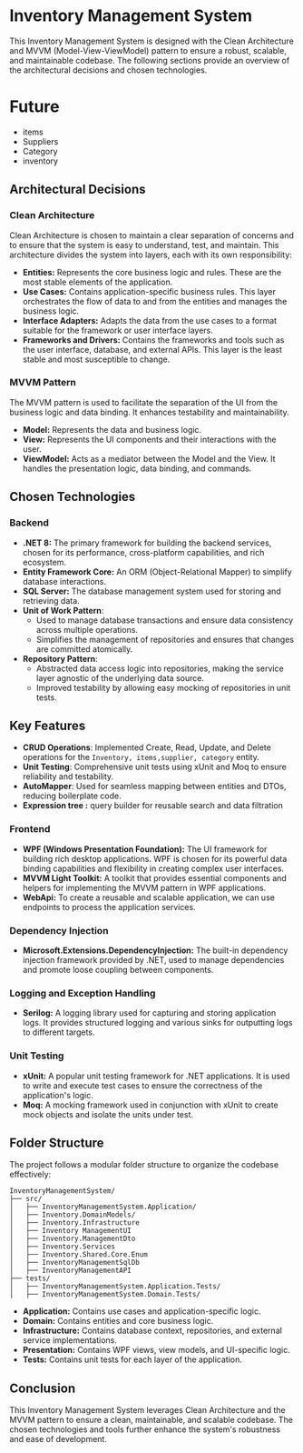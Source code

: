 
# Inventory Management System

This Inventory Management System is designed with the Clean Architecture and MVVM (Model-View-ViewModel) pattern to ensure a robust, scalable, and maintainable codebase. 
The following sections provide an overview of the architectural decisions and chosen technologies.
# Future
- items
- Suppliers
- Category
- inventory
## Architectural Decisions

### Clean Architecture
Clean Architecture is chosen to maintain a clear separation of concerns and to ensure that the system is easy to understand, test, and maintain. This architecture divides the system into layers, each with its own responsibility:
- **Entities:** Represents the core business logic and rules. These are the most stable elements of the application.
- **Use Cases:** Contains application-specific business rules. This layer orchestrates the flow of data to and from the entities and manages the business logic.
- **Interface Adapters:** Adapts the data from the use cases to a format suitable for the framework or user interface layers.
- **Frameworks and Drivers:** Contains the frameworks and tools such as the user interface, database, and external APIs. This layer is the least stable and most susceptible to change.

### MVVM Pattern
The MVVM pattern is used to facilitate the separation of the UI from the business logic and data binding. It enhances testability and maintainability.
- **Model:** Represents the data and business logic.
- **View:** Represents the UI components and their interactions with the user.
- **ViewModel:** Acts as a mediator between the Model and the View. It handles the presentation logic, data binding, and commands.

## Chosen Technologies

### Backend
- **.NET 8:** The primary framework for building the backend services, chosen for its performance, cross-platform capabilities, and rich ecosystem.
- **Entity Framework Core:** An ORM (Object-Relational Mapper) to simplify database interactions.
- **SQL Server:** The database management system used for storing and retrieving data.
-  **Unit of Work Pattern**:
   - Used to manage database transactions and ensure data consistency across multiple operations.
   - Simplifies the management of repositories and ensures that changes are committed atomically.
- **Repository Pattern**:
   - Abstracted data access logic into repositories, making the service layer agnostic of the underlying data source.
   - Improved testability by allowing easy mocking of repositories in unit tests.

## Key Features

- **CRUD Operations**: Implemented Create, Read, Update, and Delete operations for the `Inventory, items,supplier, category` entity.
- **Unit Testing**: Comprehensive unit tests using xUnit and Moq to ensure reliability and testability.
- **AutoMapper**: Used for seamless mapping between entities and DTOs, reducing boilerplate code.
- **Expression tree :** query builder for reusable search and data filtration 


### Frontend
- **WPF (Windows Presentation Foundation):** The UI framework for building rich desktop applications. WPF is chosen for its powerful data binding capabilities and flexibility in creating complex user interfaces.
- **MVVM Light Toolkit:** A toolkit that provides essential components and helpers for implementing the MVVM pattern in WPF applications.
- **WebApi:** To create a reusable and scalable application, we can use endpoints to process the application services.

### Dependency Injection
- **Microsoft.Extensions.DependencyInjection:** The built-in dependency injection framework provided by .NET, used to manage dependencies and promote loose coupling between components.

### Logging and Exception Handling
- **Serilog:** A logging library used for capturing and storing application logs. It provides structured logging and various sinks for outputting logs to different targets.

### Unit Testing
- **xUnit:** A popular unit testing framework for .NET applications. It is used to write and execute test cases to ensure the correctness of the application's logic.
- **Moq:** A mocking framework used in conjunction with xUnit to create mock objects and isolate the units under test.

## Folder Structure

The project follows a modular folder structure to organize the codebase effectively:

```
InventoryManagementSystem/
├── src/
│   ├── InventoryManagementSystem.Application/
│   ├── Inventory.DomainModels/
│   ├── Inventory.Infrastructure
│   ├── Inventory ManagementUI
│   ├── Inventory.ManagementDto
│   ├── Inventory.Services
│   ├── Inventory.Shared.Core.Enum
│   ├── InventoryManagementSqlDb
│   ├── InventoryManagementAPI
├── tests/
│   ├── InventoryManagementSystem.Application.Tests/
│   ├── InventoryManagementSystem.Domain.Tests/

```

- **Application:** Contains use cases and application-specific logic.
- **Domain:** Contains entities and core business logic.
- **Infrastructure:** Contains database context, repositories, and external service implementations.
- **Presentation:** Contains WPF views, view models, and UI-specific logic.
- **Tests:** Contains unit tests for each layer of the application.


## Conclusion

This Inventory Management System leverages Clean Architecture and the MVVM pattern to ensure a clean, maintainable, and scalable codebase. The chosen technologies and tools further enhance the system's robustness and ease of development.


